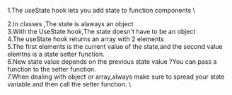 <!-- Summary of UseState  -->
1.The useState hook lets you add state to function components \

2.In classes ,The state is alaways an object \
3.With the UseState hook,The state doesn't have to be an object \
4.The useState hook returns an array with 2 elements \
5.The first elements is the current value of the state,and the second value elemtns is a state setter function. \
6.New state value depends on the previous state value ?You can pass a function to the  setter function. \
7.When dealing with object or array,always make sure  to spread your state variable and then call the setter function. \
